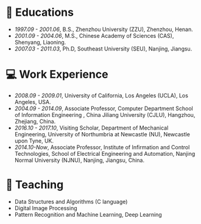 
# 📖 Educations
- *1997.09 - 2001.06*, B.S., Zhenzhou University (ZZU), Zhenzhou, Henan.
- *2001.09 - 2004.06*, M.S., Chinese Academy of Sciences (CAS), Shenyang, Liaoning.
- *2007.03 - 2011.03*, Ph.D, Southeast University (SEU), Nanjing, Jiangsu.

# 💻 Work Experience
- *2008.09 - 2009.01*, University of California, Los Angeles (UCLA), Los Angeles, USA.
- *2004.09 - 2014.09*, Associate Professor, Computer Department School of Information Engineering
, China Jiliang University (CJLU), Hangzhou, Zhejiang, China.
- *2016.10 - 2017.10*, Visiting Scholar, Department of Mechanical Engineering, University of Northumbria at Newcastle (NU), Newcastle upon Tyne, UK.
- *2014.10-Now*, Associate Professor, Institute of Infirmation and Control Technologies, School of Electrical Engineering and Automation, Nanjing Normal University (NJNU), Nanjing, Jiangsu, China.


# 💬 Teaching
- Data Structures and Algorithms (C language)
- Digital Image Processing
- Pattern Recognition and  Machine Learning, Deep Learning



